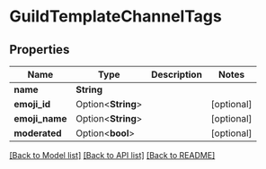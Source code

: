 # GuildTemplateChannelTags

## Properties

Name | Type | Description | Notes
------------ | ------------- | ------------- | -------------
**name** | **String** |  | 
**emoji_id** | Option<**String**> |  | [optional]
**emoji_name** | Option<**String**> |  | [optional]
**moderated** | Option<**bool**> |  | [optional]

[[Back to Model list]](../README.md#documentation-for-models) [[Back to API list]](../README.md#documentation-for-api-endpoints) [[Back to README]](../README.md)


